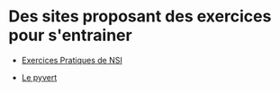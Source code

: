 # Des sites proposant des exercices pour s'entrainer

- [Exercices Pratiques de NSI](https://e-nsi.gitlab.io/pratique/)

- [Le pyvert](https://diraison.github.io/Pyvert/)

